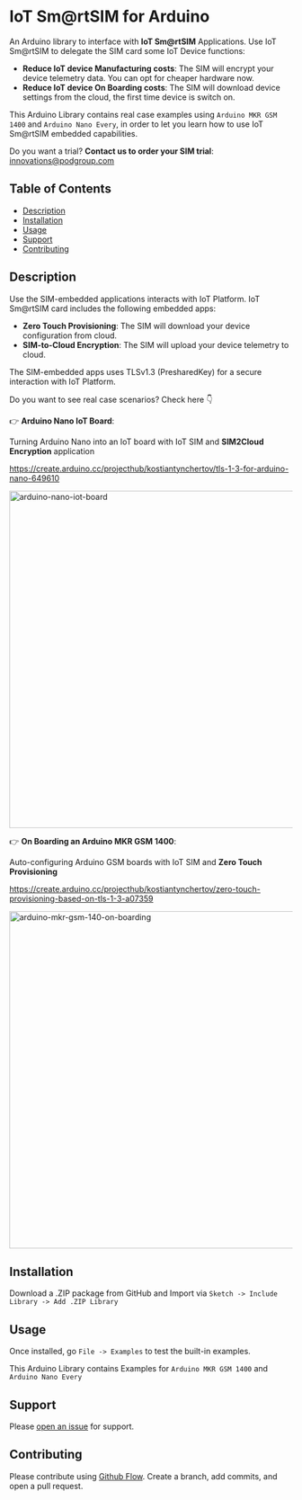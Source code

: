 # IoT Sm@rtSIM for Arduino

An Arduino library to interface with **IoT Sm@rtSIM** Applications. Use IoT Sm@rtSIM to delegate the SIM card some IoT Device functions:

* **Reduce IoT device Manufacturing costs**: The SIM will encrypt your device telemetry data. You can opt for cheaper hardware now.
* **Reduce IoT device On Boarding costs**: The SIM will download device settings from the cloud, the first time device is switch on.

This Arduino Library contains real case examples using `Arduino MKR GSM 1400` and `Arduino Nano Every`, in order to let you learn how to use IoT Sm@rtSIM embedded capabilities.

Do you want a trial? **Contact us to order your SIM trial**: <a href="mailto:innovations@podgroup.com?subject=Order IoT Sm@rtSIM trial kit">innovations@podgroup.com</a>

## Table of Contents

- [Description](#description)
- [Installation](#installation)
- [Usage](#usage)
- [Support](#support)
- [Contributing](#contributing)

## Description

Use the SIM-embedded applications interacts with IoT Platform. IoT Sm@rtSIM card includes the following embedded apps:

* **Zero Touch Provisioning**: The SIM will download your device configuration from cloud.
* **SIM-to-Cloud Encryption**: The SIM will upload your device telemetry to cloud.

The SIM-embedded apps uses TLSv1.3 (PresharedKey) for a secure interaction with IoT Platform.

Do you want to see real case scenarios? Check here 👇

👉 **Arduino Nano IoT Board**:

Turning Arduino Nano into an IoT board with IoT SIM and **SIM2Cloud Encryption** application

https://create.arduino.cc/projecthub/kostiantynchertov/tls-1-3-for-arduino-nano-649610

<a href="https://create.arduino.cc/projecthub/kostiantynchertov/tls-1-3-for-arduino-nano-649610"><img width="600" alt="arduino-nano-iot-board" src="https://hackster.imgix.net/uploads/attachments/1196958/_fsJWio6Efg.blob?auto=compress%2Cformat&w=900&h=675&fit=min"></a>

👉 **On Boarding an Arduino MKR GSM 1400**: 

Auto-configuring Arduino GSM boards with IoT SIM and **Zero Touch Provisioning**

https://create.arduino.cc/projecthub/kostiantynchertov/zero-touch-provisioning-based-on-tls-1-3-a07359

<a href="https://create.arduino.cc/projecthub/kostiantynchertov/zero-touch-provisioning-based-on-tls-1-3-a07359"><img width="600" alt="arduino-mkr-gsm-140-on-boarding" src="https://hackster.imgix.net/uploads/attachments/1294347/_GEOk3hWCaO.blob?auto=compress%2Cformat&w=900&h=675&fit=min"></a>

## Installation

Download a .ZIP package from GitHub and Import via `Sketch -> Include Library -> Add .ZIP Library`

## Usage

Once installed, go `File -> Examples` to test the built-in examples. 

This Arduino Library contains Examples for `Arduino MKR GSM 1400` and `Arduino Nano Every`

## Support

Please [open an issue](https://github.com/podgroupconnectivity/PodEnoSim/issues/new) for support.

## Contributing

Please contribute using [Github Flow](https://guides.github.com/introduction/flow/). Create a branch, add commits, and open a pull request.
